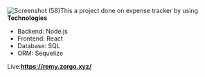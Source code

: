 ![Screenshot (58)](https://github.com/remymali/ExpenseTracker/assets/114643654/0e19f6d4-c5e8-48ab-8f71-bb63eb1962df)This a project done on expense tracker by using **Technologies**
* Backend: Node.js
* Frontend: React
* Database: SQL
* ORM: Sequelize

Live:**https://remy.zorgo.xyz/**

